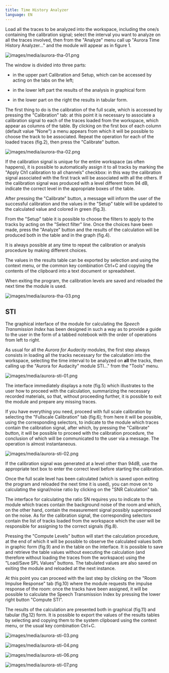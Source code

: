 ```yaml
---
title: Time History Analyzer
language: EN
---
```


Load all the traces to be analyzed into the workspace, including the one/s containing the calibration signal; select the interval you want to analyze on all the traces involved, then from the "Analyze" menu call up "Aurora Time History Analyzer..." and the module will appear as in figure 1.

![images/media/aurora-tha-01.png](images/media/image1.png)

The window is divided into three parts:

- in the upper part Calibration and Setup, which can be accessed by acting on the tabs on the left;

- in the lower left part the results of the analysis in graphical form

- in the lower part on the right the results in tabular form.

The first thing to do is the calibration of the full scale, which is accessed by pressing the "Calibration" tab: at this point it is necessary to associate a calibration signal to each of the traces loaded from the workspace, which appear as columns of the table. By clicking on the first box of each column (default value "None") a menu appears from which it will be possible to choose the track to be associated. Repeat the operation for each of the loaded traces (fig.2), then press the "Calibrate" button.

![images/media/aurora-tha-02.png](images/media/image2.png)

If the calibration signal is unique for the entire workspace (as often happens), it is possible to automatically assign it to all tracks by marking the "Apply Ch1 calibration to all channels" checkbox: in this way the calibration signal associated with the first track will be associated with all the others. If the calibration signal was produced with a level different from 94 dB, indicate the correct level in the appropriate boxes of the table.

After pressing the "Calibrate" button, a message will inform the user of the successful calibration and the values in the "Setup" table will be updated to the calculated value and colored in green (fig.3).

From the "Setup" table it is possible to choose the filters to apply to the tracks by acting on the "Select filter" line. Once the choices have been made, press the "Analyze" button and the results of the calculation will be produced both in the table and in the graph (fig.4).

It is always possible at any time to repeat the calibration or analysis procedure by making different choices.

The values in the results table can be exported by selection and using the context menu, or the common key combination Ctrl+C and copying the contents of the clipboard into a text document or spreadsheet.

When exiting the program, the calibration levels are saved and reloaded the next time the module is used.

![images/media/aurora-tha-03.png](images/media/image3.png)

## STI

The graphical interface of the module for calculating the *Speech Transmission Index* has been designed in such a way as to provide a guide to the user in the form of a tabbed notebook with the order of operations from left to right.

As usual for all the *Aurora for Audacity* modules, the first step always consists in loading all the tracks necessary for the calculation into the workspace, selecting the time interval to be analyzed on **all** the tracks, then calling up the "Aurora for Audacity" module STI..." from the "Tools" menu.

![images/media/aurora-sti-01.png](images/media/image5.png)

The interface immediately displays a note (fig.5) which illustrates to the user how to proceed with the calculation, summarizing the necessary recorded materials, so that, without proceeding further, it is possible to exit the module and prepare any missing traces.

If you have everything you need, proceed with full scale calibration by selecting the "Fullscale Calibration" tab (fig.6); from here it will be possible, using the corresponding selectors, to indicate to the module which traces contain the calibration signal, after which, by pressing the "Calibrate" button, it will be possible to proceed with the calibration procedure, the conclusion of which will be communicated to the user via a message. The operation is almost instantaneous.

![images/media/aurora-sti-02.png](images/media/image6.png)

If the calibration signal was generated at a level other than 94dB, use the appropriate text box to enter the correct level before starting the calibration.

Once the full scale level has been calculated (which is saved upon exiting the program and reloaded the next time it is used), you can move on to calculating the signal/noise ratio by clicking on the "SNR Calculation" tab.

The interface for calculating the ratio SN requires you to indicate to the module which traces contain the background noise of the room and which, on the other hand, contain the measurement signal possibly superimposed on the noise. As for the calibration signal, the corresponding selectors contain the list of tracks loaded from the workspace which the user will be responsible for assigning to the correct signals (fig.8).

Pressing the "Compute Levels" button will start the calculation procedure, at the end of which it will be possible to observe the calculated values both in graphic form (fig.9) and in the table on the interface. It is possible to save and retrieve the table values without executing the calculation (and therefore without loading the traces from the workspace) using the "Load/Save SPL Values" buttons. The tabulated values are also saved on exiting the module and reloaded at the next instance.

At this point you can proceed with the last step by clicking on the "Room Impulse Response" tab (fig.10) where the module requests the impulse response of the room: once the tracks have been assigned, it will be possible to calculate the Speech Transmission Index by pressing the lower right button "Compute STI".

The results of the calculation are presented both in graphical (fig.11) and tabular (fig.12) form. It is possible to export the values of the results tables by selecting and copying them to the system clipboard using the context menu, or the usual key combination Ctrl+C.

![images/media/aurora-sti-03.png](images/media/image7.png)

![images/media/aurora-sti-04.png](images/media/image8.png)

![images/media/aurora-sti-06.png](images/media/image9.png)

![images/media/aurora-sti-07.png](images/media/image10.png)
